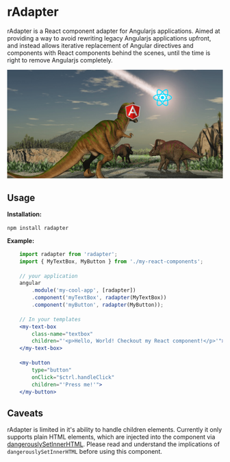 # rAdapter

rAdapter is a React component adapter for Angularjs applications. Aimed at providing a way to avoid rewriting legacy Angularjs applications upfront, and instead allows iterative replacement of Angular directives and components with React components behind the scenes, until the time is right to remove Angularjs completely.

![rAdapter being imported into my app](/hero.png "rAdapter being imported into my app")

## Usage

**Installation:**

`npm install radapter`

**Example:**

```jsx
    import radapter from 'radapter';
    import { MyTextBox, MyButton } from './my-react-components';

    // your application
    angular
        .module('my-cool-app', [radapter])
        .component('myTextBox', radapter(MyTextBox))
        .component('myButton', radapter(MyButton));

    // In your templates
    <my-text-box
        class-name="textbox"
        children="'<p>Hello, World! Checkout my React component!</p>'">
    </my-text-box>

    <my-button
        type="button"
        onClick="$ctrl.handleClick"
        children="'Press me!'">
    </my-button>
```

## Caveats
rAdapter is limited in it's ability to handle children elements. Currently it only supports plain HTML elements, which are injected into the component via [dangerouslySetInnerHTML](https://reactjs.org/docs/dom-elements.html#dangerouslysetinnerhtml). Please read and understand the implications of `dangerouslySetInnerHTML` before using this component.
